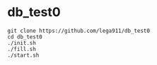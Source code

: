 # db_test0

```
git clone https://github.com/lega911/db_test0
cd db_test0
./init.sh
./fill.sh
./start.sh
```
